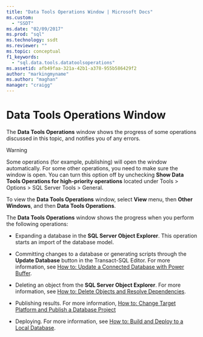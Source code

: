 ```yaml
---
title: "Data Tools Operations Window | Microsoft Docs"
ms.custom: 
  - "SSDT"
ms.date: "02/09/2017"
ms.prod: "sql"
ms.technology: ssdt
ms.reviewer: ""
ms.topic: conceptual
f1_keywords: 
  - "sql.data.tools.datatoolsoperations"
ms.assetid: afb49faa-321a-42b1-a378-955b586429f2
author: "markingmyname"
ms.author: "maghan"
manager: "craigg"
---
```

# Data Tools Operations Window
The **Data Tools Operations**  window shows the progress of some operations discussed in this topic, and notifies you of any errors.  
  
> [!WARNING]  
> Some operations (for example, publishing) will open the window automatically. For some other operations, you need to make sure the window is open. You can turn this option off by unchecking **Show Data Tools Operations for high-priority operations** located under Tools > Options > SQL Server Tools > General.  
  
To view the **Data Tools Operations** window, select **View** menu, then **Other Windows**, and then **Data Tools Operations**.  
  
The **Data Tools Operations** window shows the progress when you perform the following operations:  
  
-   Expanding a database in the **SQL Server Object Explorer**. This operation starts an import of the database model.  
  
-   Committing changes to a database or generating scripts through the **Update Database** button in the Transact\-SQL Editor. For more information, see [How to: Update a Connected Database with Power Buffer](../ssdt/how-to-update-a-connected-database-with-power-buffer.md).  
  
-   Deleting an object from the **SQL Server Object Explorer**. For more information, see [How to: Delete Objects and Resolve Dependencies](../ssdt/how-to-delete-objects-and-resolve-dependencies.md).  
  
-   Publishing results. For more information, [How to: Change Target Platform and Publish a Database Project](../ssdt/how-to-change-target-platform-and-publish-a-database-project.md)  
  
-   Deploying. For more information, see [How to: Build and Deploy to a Local Database](../ssdt/how-to-build-and-deploy-to-a-local-database.md).  
  

